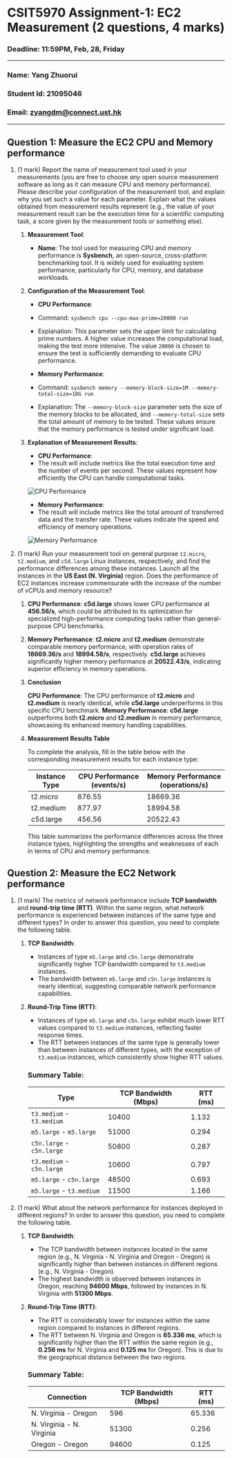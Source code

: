# CSIT5970 Assignment-1: EC2 Measurement (2 questions, 4 marks)

### Deadline: 11:59PM, Feb, 28, Friday

---

### Name: Yang Zhuorui 
### Student Id: 21095046
### Email: zyangdm@connect.ust.hk

---

## Question 1: Measure the EC2 CPU and Memory performance

1. (1 mark) Report the name of measurement tool used in your measurements (you are free to choose *any* open source measurement software as long as it can measure CPU and memory performance). Please describe your configuration of the measurement tool, and explain why you set such a value for each parameter. Explain what the values obtained from measurement results represent (e.g., the value of your measurement result can be the execution time for a scientific computing task, a score given by the measurement tools or something else).

    1. **Measurement Tool**:

       - **Name**: The tool used for measuring CPU and memory performance is **Sysbench**, an open-source, cross-platform benchmarking tool. It is widely used for evaluating system performance, particularly for CPU, memory, and database workloads.

    2. **Configuration of the Measurement Tool**:
 
        - **CPU Performance**:
        - Command: `sysbench cpu --cpu-max-prime=20000 run`
        - Explanation: This parameter sets the upper limit for calculating prime numbers. A higher value increases the computational load, making the test more intensive. The value `20000` is chosen to ensure the test is sufficiently demanding to evaluate CPU performance.
          
        - **Memory Performance**:
        - Command: `sysbench memory --memory-block-size=1M --memory-total-size=10G run`
        - Explanation: The `--memory-block-size` parameter sets the size of the memory blocks to be allocated, and `--memory-total-size` sets the total amount of memory to be tested. These values ensure that the memory performance is tested under significant load.

    3. **Explanation of Measurement Results**:

        - **CPU Performance**:
        - The result will include metrics like the total execution time and the number of events per second. These values represent how efficiently the CPU can handle computational tasks.

        ![CPU Performance](https://github.com/user-attachments/assets/5f63d84b-b350-4099-8cf5-7b8d37e9b5c3)

        - **Memory Performance**:
        - The result will include metrics like the total amount of transferred data and the transfer rate. These values indicate the speed and efficiency of memory operations.

        ![Memory Performance](https://github.com/user-attachments/assets/2e8801da-306e-4135-ae41-48d57f6f352d)


2. (1 mark) Run your measurement tool on general purpose `t2.micro`, `t2.medium`, and `c5d.large` Linux instances, respectively, and find the performance differences among these instances. Launch all the instances in the **US East (N. Virginia)** region. Does the performance of EC2 instances increase commensurate with the increase of the number of vCPUs and memory resource?

    1. **CPU Performance**:
       **c5d.large** shows lower CPU performance at **456.56/s**, which could be attributed to its optimization for specialized high-performance computing tasks rather than general-purpose CPU benchmarks.

    2. **Memory Performance**:
       **t2.micro** and **t2.medium** demonstrate comparable memory performance, with operation rates of **18669.36/s** and **18994.58/s**, respectively.
       **c5d.large** achieves significantly higher memory performance at **20522.43/s**, indicating superior efficiency in memory operations.

    3. **Conclusion**

       **CPU Performance**: The CPU performance of **t2.micro** and **t2.medium** is nearly identical, while **c5d.large** underperforms in this specific CPU benchmark.
       **Memory Performance**: **c5d.large** outperforms both **t2.micro** and **t2.medium** in memory performance, showcasing its enhanced memory handling capabilities.

    4. **Measurement Results Table**

        To complete the analysis, fill in the table below with the corresponding measurement results for each instance type:

        | Instance Type | CPU Performance (events/s) | Memory Performance (operations/s) |
        |---------------|----------------------------|-----------------------------------|
        | t2.micro      | 876.55                     | 18669.36                          |
        | t2.medium     | 877.97                     | 18994.58                          |
        | c5d.large     | 456.56                     | 20522.43                          |

        This table summarizes the performance differences across the three instance types, highlighting the strengths and weaknesses of each in terms of CPU and memory performance.

## Question 2: Measure the EC2 Network performance

1. (1 mark) The metrics of network performance include **TCP bandwidth** and **round-trip time (RTT)**. Within the same region, what network performance is experienced between instances of the same type and different types? In order to answer this question, you need to complete the following table.

    1. **TCP Bandwidth**:
          - Instances of type `m5.large` and `c5n.large` demonstrate significantly higher TCP bandwidth compared to `t3.medium` instances.
          - The bandwidth between `m5.large` and `c5n.large` instances is nearly identical, suggesting comparable network performance capabilities.

    2. **Round-Trip Time (RTT)**:
          - Instances of type `m5.large` and `c5n.large` exhibit much lower RTT values compared to `t3.medium` instances, reflecting faster response times.
          - The RTT between instances of the same type is generally lower than between instances of different types, with the exception of `t3.medium` instances, which consistently show higher RTT values.


        ### Summary Table:

        | Type                      | TCP Bandwidth (Mbps) | RTT (ms) |
        | ------------------------- | -------------------- | -------- |
        | `t3.medium` - `t3.medium` | 10400                | 1.132    |
        | `m5.large` - `m5.large`   | 51000                | 0.294    |
        | `c5n.large` - `c5n.large` | 50800                | 0.287    |
        | `t3.medium` - `c5n.large` | 10600                | 0.797    |
        | `m5.large` - `c5n.large`  | 48500                | 0.693    |
        | `m5.large` - `t3.medium`  | 11500                | 1.166    |



2. (1 mark) What about the network performance for instances deployed in different regions? In order to answer this question, you need to complete the following table.



    1. **TCP Bandwidth**:
          - The TCP bandwidth between instances located in the same region (e.g., N. Virginia - N. Virginia and Oregon - Oregon) is significantly higher than between instances in different regions (e.g., N. Virginia - Oregon).
          - The highest bandwidth is observed between instances in Oregon, reaching **94600 Mbps**, followed by instances in N. Virginia with **51300 Mbps**.

    2. **Round-Trip Time (RTT)**:
          - The RTT is considerably lower for instances within the same region compared to instances in different regions.
          - The RTT between N. Virginia and Oregon is **65.336 ms**, which is significantly higher than the RTT within the same region (e.g., **0.256 ms** for N. Virginia and **0.125 ms** for Oregon). This is due to the geographical distance between the two regions.


        ### Summary Table:

        | Connection                | TCP Bandwidth (Mbps) | RTT (ms) |
        | ------------------------- | -------------------- | -------- |
        | N. Virginia - Oregon      | 596                  | 65.336   |
        | N. Virginia - N. Virginia | 51300                | 0.256    |
        | Oregon - Oregon           | 94600                | 0.125    |




